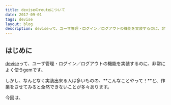 ```yaml
---
title: deviseのrouteについて
date: 2017-09-01
tags: devise
layout: blog
description: deviseって、ユーザ管理・ログイン／ログアウトの機能を実装するのに、非常によく使うgemです。そのrouteについてお話します。
---
```


## はじめに

[devise](https://github.com/plataformatec/devise)って、ユーザ管理・ログイン／ログアウトの機能を実装するのに、非常によく使うgemです。

しかし、なんとなく実装出来る人は多いものの、**こんなことやって！**と、作業をさせてみると全然できないことが多々あります。

今回は、
